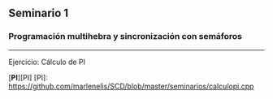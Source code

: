 ## Seminario 1

### Programación multihebra y sincronización con semáforos
------

Ejercicio: Cálculo de PI

[**PI**][PI]
[PI]: https://github.com/marlenelis/SCD/blob/master/seminarios/calculopi.cpp
